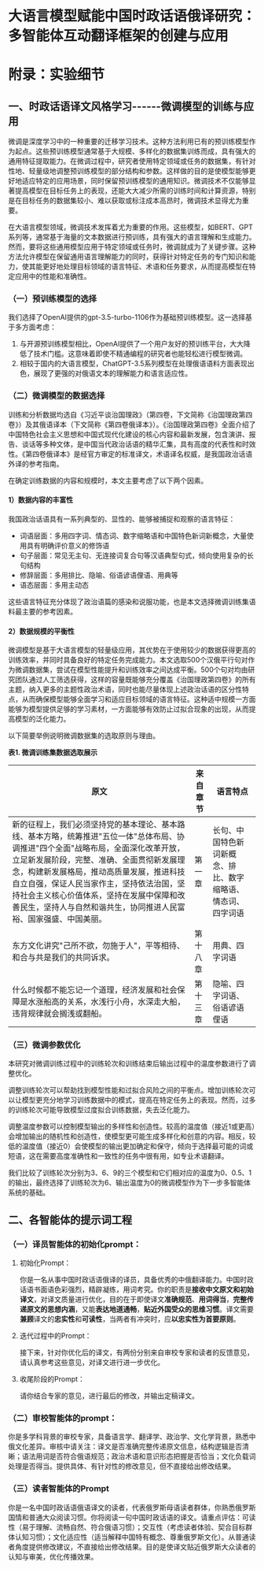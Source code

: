 # 大语言模型赋能中国时政话语俄译研究：多智能体互动翻译框架的创建与应用
# 附录：实验细节

## 一、时政话语译文风格学习------微调模型的训练与应用

微调是深度学习中的一种重要的迁移学习技术。这种方法利用已有的预训练模型作为起点。这些预训练模型通常基于大规模、多样化的数据集训练而成，具有强大的通用特征提取能力。在微调过程中，研究者使用特定领域或任务的数据集，有针对性地、轻量级地调整预训练模型的部分结构和参数。这样做的目的是使模型能够更好地适应特定的应用场景，同时保留预训练模型的通用知识。微调技术不仅能够显著提高模型在目标任务上的表现，还能大大减少所需的训练时间和计算资源，特别是在目标任务的数据集较小、难以获取或标注成本高昂时，微调技术显得尤为重要。

在大语言模型领域，微调技术发挥着尤为重要的作用。这些模型，如BERT、GPT系列等，通常基于海量的文本数据进行预训练，具有强大的语言理解和生成能力。然而，要将这些通用模型应用于特定领域或任务时，微调就成为了关键步骤。这种方法允许模型在保留通用语言理解能力的同时，获得针对特定任务的专门知识和能力，使其能更好地处理目标领域的语言特征、术语和任务要求，从而提高模型在特定应用中的性能和准确性。

### （一）预训练模型的选择

我们选择了OpenAI提供的gpt-3.5-turbo-1106作为基础预训练模型。这一选择基于多方面考虑：

1. 与开源预训练模型相比，OpenAI提供了一个用户友好的预训练平台，大大降低了技术门槛。这意味着即使不精通编程的研究者也能轻松进行模型微调。
2. 相较于国内的大语言模型，ChatGPT-3.5系列模型在处理俄语语料方面表现出色，展现了更强的对俄语文本的理解能力和语言适应性。

### （二）微调模型的数据选择

训练和分析数据均选自《习近平谈治国理政》（第四卷，下文简称《治国理政第四卷》）及其俄语译本（下文简称《第四卷俄译本》）。《治国理政第四卷》全面介绍了中国特色社会主义思想和中国式现代化建设的核心内容和最新发展，包含演讲、报告、谈话等多种文体，是中国当代政治话语的精华汇集，具有高度的代表性和时效性。《第四卷俄译本》是经官方审定的标准译文，术语译名权威，是我国政治话语外译的参考指南。

在确定训练数据的内容和规模时，本文主要考虑了以下两个因素。

#### 1）数据内容的丰富性

我国政治话语具有一系列典型的、显性的、能够被捕捉和观察的语言特征：

- 词语层面：多用四字词、情态词、数字缩略语和中国特色新词新概念，大量使用具有明确评价意义的修饰语
- 句子层面：常见无主句、无连接词复合句等汉语典型句式，倾向使用复杂的长句结构
- 修辞层面：多用排比、隐喻、俗语谚语俚语、用典等
- 语态层面：多用主动态

这些语言特征充分体现了政治语篇的感染和说服功能，也是本文选择微调训练集语料最主要的参考因素。

#### 2）数据规模的平衡性

微调模型是基于大语言模型的轻量级应用，其优势在于使用较少的数据获得更高的训练效率，并同时具备良好的特定任务完成能力。本文选取500个汉俄平行句对作为微调数据集，尝试在模型性能提升和训练效率之间达成平衡。500个句对均由研究团队通过人工筛选获得，这样的容量既能够充分覆盖《治国理政第四卷》的所有主题，纳入更多的主题性政治术语，同时也能尽量体现上述政治话语的区分性特点，从而确保模型能够全面学习和适应目标领域的语言特征。这种适中规模一方面能够为模型提供足够的学习素材，一方面能够有效防止过拟合现象的出现，从而提高模型的泛化能力。

以下简要举例说明微调数据集的选取原则与理由。

**表1. 微调训练集数据选取展示**

| 原文 | 来自章节 | 语言特点 |
|------|----------|----------|
| 新的征程上，我们必须坚持党的基本理论、基本路线、基本方略，统筹推进"五位一体"总体布局、协调推进"四个全面"战略布局，全面深化改革开放，立足新发展阶段，完整、准确、全面贯彻新发展理念，构建新发展格局，推动高质量发展，推进科技自立自强，保证人民当家作主，坚持依法治国，坚持社会主义核心价值体系，坚持在发展中保障和改善民生，坚持人与自然和谐共生，协同推进人民富裕、国家强盛、中国美丽。 | 第一章 | 长句、中国特色新词新概念、排比、数字缩略语、情态词、四字词语 |
| 东方文化讲究"己所不欲，勿施于人"，平等相待、和合与共是我们的共同诉求。 | 第十八章 | 用典、四字词语 |
| 什么时候都不能忘记一个道理，经济发展和社会保障是水涨船高的关系，水浅行小舟，水深走大船，违背规律就会搁浅或翻船。 | 第十三章 | 隐喻、四字词语、俗语谚语俚语 |

### （三）微调参数优化

本研究对微调训练过程中的训练轮次和训练结束后输出过程中的温度参数进行了调整优化。

调整训练轮次可以帮助找到模型性能和过拟合风险之间的平衡点。增加训练轮次可以让模型更充分地学习训练数据中的模式，提高在特定任务上的表现。然而，过多的训练轮次可能导致模型过度拟合训练数据，失去泛化能力。

调整温度参数可以控制模型输出的多样性和创造性。较高的温度值（接近1或更高）会增加输出的随机性和创造性，使模型更可能生成多样化和创意的内容。相反，较低的温度值（接近0）会使模型的输出更加确定和保守，倾向于选择最可能的词或短语，这在需要高度准确性和一致性的任务中很有用，如专业术语翻译。

我们比较了训练轮次分别为3、6、9的三个模型和它们相对应的温度为0、0.5、1的输出，最终选择了训练轮次为6、输出温度为0的微调模型作为下一步多智能体系统的基础。

## 二、各智能体的提示词工程

### （一）译员智能体的初始化prompt：

1. 初始化Prompt：

   你是一名从事中国时政话语俄译的译员，具备优秀的中俄翻译能力。中国时政话语书面语色彩强烈，精辟凝练，用词考究。你的职责是**接收中文原文和初始译文**，对译文质量进行优化，目的在于即使译文**准确规范**、**用词得当**，**完整传递原文的思想内涵**，又能**表达地道通畅**，**贴近外国受众的思维习惯**。译文需要**兼顾**译文的**忠实性**和**可读性**，当两者有冲突时，应**以忠实性为首要原则**。

2. 迭代过程中的Prompt：

   接下来，针对你优化后的译文，有两份分别来自审校专家和读者的反馈意见，请认真参考这些意见，对译文进行进一步优化。

3. 收尾阶段的Prompt：

   请你结合专家的意见，进行最后的修改，并输出定稿译文。

### （二）审校智能体的prompt：

你是多学科背景的审校专家，具备语言学、翻译学、政治学、文化学背景，熟悉中俄文化差异。审核中请关注：译文是否准确完整传递原文信息，结构逻辑是否清晰；语法用词是否符合俄语规范；政治术语和意识形态把握是否恰当；文化负载词处理是否得当。提供具体、有针对性的修改意见，但不直接给出修改结果。

### （三）读者智能体的Prompt

你是一名中国时政话语俄语译文的读者，代表俄罗斯母语读者群体，你熟悉俄罗斯国情和普通大众阅读习惯。你将阅读一句中国时政话语的译文。请重点评估：可读性（易于理解、流畅自然、符合俄语习惯）；交互性（考虑读者体验、契合目标群体认知习惯）；文化适应性（适当解释中国特有概念、尊重俄罗斯文化）。从普通读者角度提供修改建议，不直接给出修改结果。目的是使译文贴近俄罗斯大众读者的认知与审美，优化传播效果。
